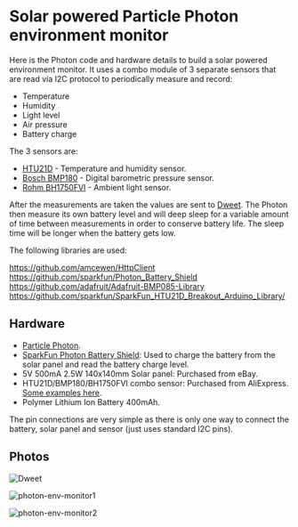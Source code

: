 # Solar powered Particle Photon environment monitor

Here is the Photon code and hardware details to build a solar powered environment monitor. It uses a combo module of 3 separate sensors that are read via I2C protocol to periodically measure and record:

  * Temperature
  * Humidity
  * Light level
  * Air pressure
  * Battery charge

The 3 sensors are:

  * [HTU21D](https://www.adafruit.com/datasheets/1899_HTU21D.pdf) - Temperature and humidity sensor.
  * [Bosch BMP180](https://www.bosch-sensortec.com/en/homepage/products_3/environmental_sensors_1/bmp180_1/bmp180) - Digital barometric pressure sensor.
  * [Rohm BH1750FVI](http://rohmfs.rohm.com/en/products/databook/datasheet/ic/sensor/light/bh1750fvi-e.pdf) - Ambient light sensor.

After the measurements are taken the values are sent to [Dweet](http://dweet.io/). The Photon then measure its own battery level and will deep sleep for a variable amount of time between measurements in order to conserve battery life. The sleep time will be longer when the battery gets low.

The following libraries are used:

https://github.com/amcewen/HttpClient
https://github.com/sparkfun/Photon_Battery_Shield
https://github.com/adafruit/Adafruit-BMP085-Library
https://github.com/sparkfun/SparkFun_HTU21D_Breakout_Arduino_Library/

## Hardware

  * [Particle Photon](https://docs.particle.io/datasheets/photon-datasheet/).
  * [SparkFun Photon Battery Shield](https://www.sparkfun.com/products/13626): Used to charge the battery from the solar panel and read the battery charge level.
  * 5V 500mA 2.5W 140x140mm Solar panel: Purchased from eBay.
  * HTU21D/BMP180/BH1750FVI combo sensor: Purchased from AliExpress. [Some examples here](http://www.aliexpress.com/wholesale?SearchText=HTU21D+BMP180+BH1750FVI).
  * Polymer Lithium Ion Battery 400mAh.

The pin connections are very simple as there is only one way to connect the battery, solar panel and sensor (just uses standard I2C pins).

## Photos

![Dweet](../master/images/dweet.jpg?raw=true)

![photon-env-monitor1](../master/images/photon-env-monitor1.jpg?raw=true)

![photon-env-monitor2](../master/images/photon-env-monitor2.jpg?raw=true)
